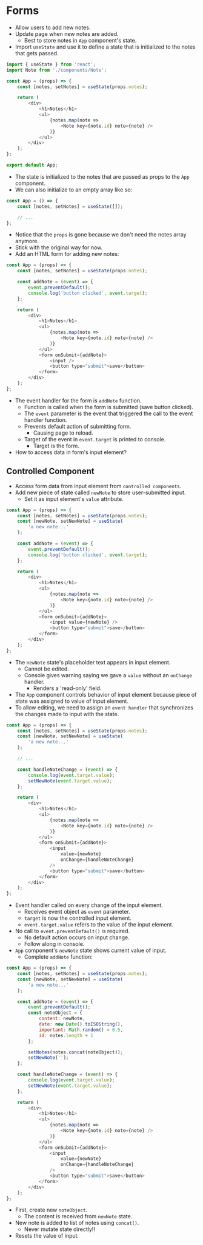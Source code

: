 # Forms
- Allow users to add new notes.
- Update page when new notes are added.
    - Best to store notes in `App` component's state.
- Import `useState` and use it to define a state that is initialized to the notes that gets passed.
```javascript
import { useState } from 'react';
import Note from './components/Note';

const App = (props) => {
    const [notes, setNotes] = useState(props.notes);

    return (
        <div>
            <h1>Notes</h1>
            <ul>
                {notes.map(note =>
                    <Note key={note.id} note={note} />
                )}
            </ul>
        </div>
    );
};

export default App;
```
- The state is initialized to the notes that are passed as props to the `App` component.
- We can also initialize to an empty array like so:
```javascript
const App = () => {
    const [notes, setNotes] = useState([]);

    // ...
};
```
- Notice that the `props` is gone because we don't need the notes array anymore.
- Stick with the original way for now.
- Add an HTML form for adding new notes:
```javascript
const App = (props) => {
    const [notes, setNotes] = useState(props.notes);

    const addNote = (event) => {
        event.preventDefault();
        console.log('button clicked', event.target);
    };

    return (
        <div>
            <h1>Notes</h1>
            <ul>
                {notes.map(note =>
                    <Note key={note.id} note={note} />
                )}
            </ul>
            <form onSubmit={addNote}>
                <input />
                <button type="submit">save</button>
            </form>
        </div>
    );
};
```
- The event handler for the form is `addNote` function.
    - Function is called when the form is submitted (save button clicked).
    - The `event` parameter is the event that triggered the call to the event handler function.
    - Prevents default action of submitting form.
        - Causing page to reload.
    - Target of the event in `event.target` is printed to console.
        - Target is the form.
- How to access data in form's input element?


## Controlled Component
- Access form data from input element from `controlled components`.
- Add new piece of state called `newNote` to store user-submitted input.
    - Set it as input element's `value` attribute.
```javascript
const App = (props) => {
    const [notes, setNotes] = useState(props.notes);
    const [newNote, setNewNote] = useState(
        'a new note...'
    );

    const addNote = (event) => {
        event.preventDefault();
        console.log('button clicked', event.target);
    };

    return (
        <div>
            <h1>Notes</h1>
            <ul>
                {notes.map(note =>
                    <Note key={note.id} note={note} />
                )}
            </ul>
            <form onSubmit={addNote}>
                <input value={newNote} />
                <button type="submit">save</button>
            </form>
        </div>
    );
};
```
- The `newNote` state's placeholder text appears in input element.
    - Cannot be edited.
    - Console gives warning saying we gave a `value` without an `onChange` handler.
        - Renders a 'read-only' field.
- The `App` component controls behavior of input element because piece of state was assigned to value of input element.
- To allow editing, we need to assign an `event handler` that synchronizes the changes made to input with the state.
```javascript
const App = (props) => {
    const [notes, setNotes] = useState(props.notes);
    const [newNote, setNewNote] = useState(
        'a new note...'
    );

    // ...

    const handleNoteChange = (event) => {
        console.log(event.target.value);
        setNewNote(event.target.value);
    };

    return (
        <div>
            <h1>Notes</h1>
            <ul>
                {notes.map(note =>
                    <Note key={note.id} note={note} />
                )}
            </ul>
            <form onSubmit={addNote}>
                <input
                    value={newNote}
                    onChange={handleNoteChange}
                />
                <button type="submit">save</button>
            </form>
        </div>
    );
};
```
- Event handler called on every change of the input element.
    - Receives event object as `event` parameter.
    - `target` is now the controlled input element.
    - `event.target.value` refers to the value of the input element.
- No call to `event.preventDefault()` is required.
    - No default action occurs on input change.
    - Follow along in console.
- `App` component's `newNote` state shows current value of input.
    - Complete `addNote` function:
```javascript
const App = (props) => {
    const [notes, setNotes] = useState(props.notes);
    const [newNote, setNewNote] = useState(
        'a new note...'
    );

    const addNote = (event) => {
        event.preventDefault();
        const noteObject = {
            content: newNote,
            date: new Date().toISOString(),
            important: Math.random() < 0.5,
            id: notes.length + 1
        };

        setNotes(notes.concat(noteObject));
        setNewNote('');
    };

    const handleNoteChange = (event) => {
        console.log(event.target.value);
        setNewNote(event.target.value);
    };

    return (
        <div>
            <h1>Notes</h1>
            <ul>
                {notes.map(note =>
                    <Note key={note.id} note={note} />
                )}
            </ul>
            <form onSubmit={addNote}>
                <input
                    value={newNote}
                    onChange={handleNoteChange}
                />
                <button type="submit">save</button>
            </form>
        </div>
    );
};
```
- First, create new `noteObject`.
    - The content is received from `newNote` state.
- New note is added to list of notes using `concat()`.
    - Never mutate state directly!!
- Resets the value of input.


